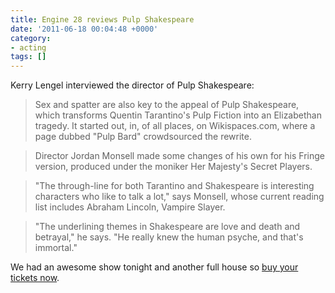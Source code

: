 ```yaml
---
title: Engine 28 reviews Pulp Shakespeare
date: '2011-06-18 00:04:48 +0000'
category:
- acting
tags: []
---
```


Kerry Lengel interviewed the director of Pulp Shakespeare:

> Sex and spatter are also key to the appeal of Pulp Shakespeare, which
> transforms Quentin Tarantino's Pulp Fiction into an Elizabethan tragedy. It
> started out, in, of all places, on Wikispaces.com, where a page dubbed "Pulp
> Bard" crowdsourced the rewrite.

> Director Jordan Monsell made some changes of his own for his Fringe version,
> produced under the moniker Her Majesty's Secret Players.

> "The through-line for both Tarantino and Shakespeare is interesting characters
> who like to talk a lot," says Monsell, whose current reading list includes
> Abraham Lincoln, Vampire Slayer.

> "The underlining themes in Shakespeare are love and death and betrayal," he
> says. "He really knew the human psyche, and that's immortal."

We had an awesome show tonight and another full house so [buy your tickets
now](https://www.hollywoodfringe.org/projects/466).
